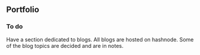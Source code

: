 ## Portfolio

### To do

Have a section dedicated to blogs. All blogs are hosted on hashnode. Some of the blog topics are decided and are in notes.
